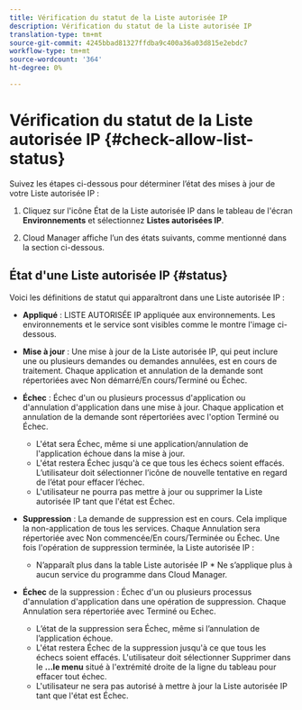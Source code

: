 ```yaml
---
title: Vérification du statut de la Liste autorisée IP
description: Vérification du statut de la Liste autorisée IP
translation-type: tm+mt
source-git-commit: 4245bbad81327ffdba9c400a36a03d815e2ebdc7
workflow-type: tm+mt
source-wordcount: '364'
ht-degree: 0%

---
```



# Vérification du statut de la Liste autorisée IP {#check-allow-list-status}

Suivez les étapes ci-dessous pour déterminer l’état des mises à jour de votre Liste autorisée IP :

1. Cliquez sur l&#39;icône État de la Liste autorisée IP dans le tableau de l&#39;écran **Environnements** et sélectionnez **Listes autorisées IP**.

1. Cloud Manager affiche l’un des états suivants, comme mentionné dans la section ci-dessous.

## État d&#39;une Liste autorisée IP {#status}

Voici les définitions de statut qui apparaîtront dans une Liste autorisée IP :

* **Appliqué** : LISTE AUTORISÉE IP appliquée aux environnements.  Les environnements et le service sont visibles comme le montre l&#39;image ci-dessous.

* **Mise à jour** : Une mise à jour de la Liste autorisée IP, qui peut inclure une ou plusieurs demandes ou demandes annulées, est en cours de traitement. Chaque application et annulation de la demande sont répertoriées avec Non démarré/En cours/Terminé ou Échec.

* **Échec** : Échec d&#39;un ou plusieurs processus d&#39;application ou d&#39;annulation d&#39;application dans une mise à jour. Chaque application et annulation de la demande sont répertoriées avec l&#39;option Terminé ou Échec.
   * L&#39;état sera Échec, même si une application/annulation de l&#39;application échoue dans la mise à jour.
   * L&#39;état restera Échec jusqu&#39;à ce que tous les échecs soient effacés. L’utilisateur doit sélectionner l’icône de nouvelle tentative en regard de l’état pour effacer l’échec.
   * L&#39;utilisateur ne pourra pas mettre à jour ou supprimer la Liste autorisée IP tant que l&#39;état est Échec.

* **Suppression** : La demande de suppression est en cours. Cela implique la non-application de tous les services. Chaque Annulation sera répertoriée avec Non commencée/En cours/Terminée ou Échec.
Une fois l&#39;opération de suppression terminée, la Liste autorisée IP :
   * N’apparaît plus dans la table Liste autorisée IP * Ne s’applique plus à aucun service du programme dans Cloud Manager.

* **Échec** de la suppression : Échec d&#39;un ou plusieurs processus d&#39;annulation d&#39;application dans une opération de suppression. Chaque Annulation sera répertoriée avec Terminé ou Echec.

   * L’état de la suppression sera Échec, même si l’annulation de l’application échoue.
   * L&#39;état restera Échec de la suppression jusqu&#39;à ce que tous les échecs soient effacés. L&#39;utilisateur doit sélectionner Supprimer dans le **...le menu** situé à l&#39;extrémité droite de la ligne du tableau pour effacer tout échec.
   * L&#39;utilisateur ne sera pas autorisé à mettre à jour la Liste autorisée IP tant que l&#39;état est Échec.

